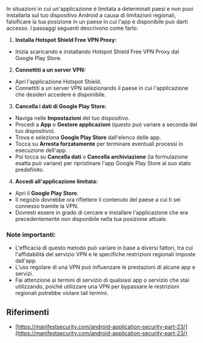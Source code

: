In situazioni in cui un'applicazione è limitata a determinati paesi e non puoi installarla sul tuo dispositivo Android a causa di limitazioni regionali, falsificare la tua posizione in un paese in cui l'app è disponibile può darti accesso. I passaggi seguenti descrivono come farlo:

1. **Installa Hotspot Shield Free VPN Proxy:**
- Inizia scaricando e installando Hotspot Shield Free VPN Proxy dal Google Play Store.

2. **Connettiti a un server VPN:**
- Apri l'applicazione Hotspot Shield.
- Connettiti a un server VPN selezionando il paese in cui l'applicazione che desideri accedere è disponibile.

3. **Cancella i dati di Google Play Store:**
- Naviga nelle **Impostazioni** del tuo dispositivo.
- Procedi a **App** o **Gestore applicazioni** (questo può variare a seconda del tuo dispositivo).
- Trova e seleziona **Google Play Store** dall'elenco delle app.
- Tocca su **Arresta forzatamente** per terminare eventuali processi in esecuzione dell'app.
- Poi tocca su **Cancella dati** o **Cancella archiviazione** (la formulazione esatta può variare) per ripristinare l'app Google Play Store al suo stato predefinito.

4. **Accedi all'applicazione limitata:**
- Apri il **Google Play Store**.
- Il negozio dovrebbe ora riflettere il contenuto del paese a cui ti sei connesso tramite la VPN.
- Dovresti essere in grado di cercare e installare l'applicazione che era precedentemente non disponibile nella tua posizione attuale.

### Note importanti:
- L'efficacia di questo metodo può variare in base a diversi fattori, tra cui l'affidabilità del servizio VPN e le specifiche restrizioni regionali imposte dall'app.
- L'uso regolare di una VPN può influenzare le prestazioni di alcune app e servizi.
- Fai attenzione ai termini di servizio di qualsiasi app o servizio che stai utilizzando, poiché utilizzare una VPN per bypassare le restrizioni regionali potrebbe violare tali termini.

## Riferimenti
* [https://manifestsecurity.com/android-application-security-part-23/](https://manifestsecurity.com/android-application-security-part-23/)
